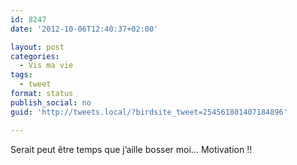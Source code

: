 ```yaml
---
id: 8247
date: '2012-10-06T12:40:37+02:00'

layout: post
categories:
  - Vis ma vie
tags:
  - tweet
format: status
publish_social: no
guid: 'http://tweets.local/?birdsite_tweet=254561801407184896'

---
```


Serait peut être temps que j’aille bosser moi… Motivation !!